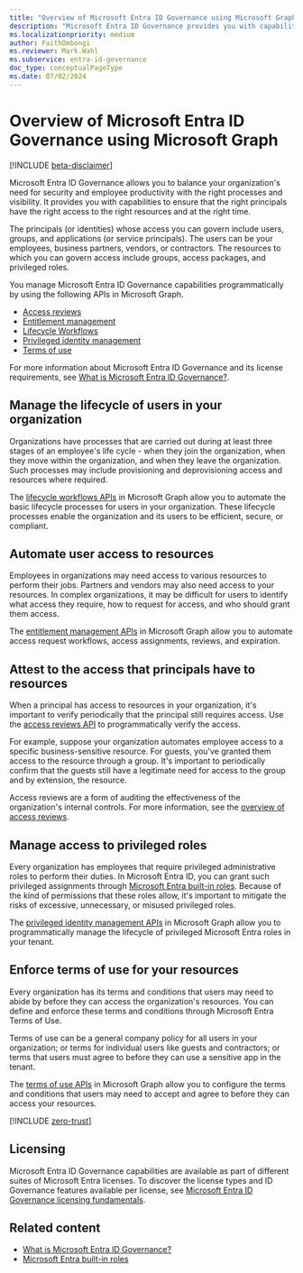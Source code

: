 ```yaml
---
title: "Overview of Microsoft Entra ID Governance using Microsoft Graph"
description: "Microsoft Entra ID Governance provides you with capabilities to ensure that the right principals have the right access to the right resources and at the right time. Use Microsoft Graph APIs to programmatically manage Microsoft Entra ID Governance features."
ms.localizationpriority: medium
author: FaithOmbongi
ms.reviewer: Mark.Wahl
ms.subservice: entra-id-governance
doc_type: conceptualPageType
ms.date: 07/02/2024
---
```


# Overview of Microsoft Entra ID Governance using Microsoft Graph

[!INCLUDE [beta-disclaimer](../../includes/beta-disclaimer.md)]

Microsoft Entra ID Governance allows you to balance your organization's need for security and employee productivity with the right processes and visibility. It provides you with capabilities to ensure that the right principals have the right access to the right resources and at the right time.

The principals (or identities) whose access you can govern include users, groups, and applications (or service principals). The users can be your employees, business partners, vendors, or contractors. The resources to which you can govern access include groups, access packages, and privileged roles.

You manage Microsoft Entra ID Governance capabilities programmatically by using the following APIs in Microsoft Graph.

+ [Access reviews](#attest-to-the-access-that-principals-have-to-resources)
+ [Entitlement management](#automate-user-access-to-resources)
+ [Lifecycle Workflows](#manage-the-lifecycle-of-users-in-your-organization)
+ [Privileged identity management](#manage-access-to-privileged-roles)
+ [Terms of use](#enforce-terms-of-use-for-your-resources)

For more information about Microsoft Entra ID Governance and its license requirements, see [What is Microsoft Entra ID Governance?](/azure/active-directory/governance/identity-governance-overview).

## Manage the lifecycle of users in your organization

Organizations have processes that are carried out during at least three stages of an employee's life cycle - when they join the organization, when they move within the organization, and when they leave the organization. Such processes may include provisioning and deprovisioning access and resources where required.

The [lifecycle workflows APIs](/graph/api/resources/identitygovernance-lifecycleworkflows-overview) in Microsoft Graph allow you to automate the basic lifecycle processes for users in your organization. These lifecycle processes enable the organization and its users to be efficient, secure, or compliant.

## Automate user access to resources

Employees in organizations may need access to various resources to perform their jobs. Partners and vendors may also need access to your resources. In complex organizations, it may be difficult for users to identify what access they require, how to request for access, and who should grant them access.

The [entitlement management APIs](/graph/api/resources/entitlementmanagement-overview) in Microsoft Graph allow you to automate access request workflows, access assignments, reviews, and expiration.

## Attest to the access that principals have to resources

When a principal has access to resources in your organization, it's important to verify periodically that the principal still requires access. Use the [access reviews API](/graph/api/resources/accessreviewsv2-overview) to programmatically verify the access.

For example, suppose your organization automates employee access to a specific business-sensitive resource. For guests, you've granted them access to the resource through a group. It's important to periodically confirm that the guests still have a legitimate need for access to the group and by extension, the resource.

Access reviews are a form of auditing the effectiveness of the organization's internal controls. For more information, see the [overview of access reviews](/graph/api/resources/accessreviewsv2-overview).

## Manage access to privileged roles

Every organization has employees that require privileged administrative roles to perform their duties. In Microsoft Entra ID, you can grant such privileged assignments through [Microsoft Entra built-in roles](#related-content). Because of the kind of permissions that these roles allow, it's important to mitigate the risks of excessive, unnecessary, or misused privileged roles.

The [privileged identity management APIs](/graph/api/resources/privilegedidentitymanagementv3-overview) in Microsoft Graph allow you to programmatically manage the lifecycle of privileged Microsoft Entra roles in your tenant.

## Enforce terms of use for your resources

Every organization has its terms and conditions that users may need to abide by before they can access the organization's resources. You can define and enforce these terms and conditions through Microsoft Entra Terms of Use.

Terms of use can be a general company policy for all users in your organization; or terms for individual users like guests and contractors; or terms that users must agree to before they can use a sensitive app in the tenant.

The [terms of use APIs](/graph/api/resources/agreement) in Microsoft Graph allow you to configure the terms and conditions that users may need to accept and agree to before they can access your resources.

<!-- Start of: Link to ZT guidance: H2 section -->

[!INCLUDE [zero-trust](../../../includes/identity-zero-trust.md)]

<!-- End of: Link to ZT guidance -->

## Licensing

Microsoft Entra ID Governance capabilities are available as part of different suites of Microsoft Entra licenses. To discover the license types and ID Governance features available per license, see [Microsoft Entra ID Governance licensing fundamentals](/entra/id-governance/licensing-fundamentals).

## Related content

+ [What is Microsoft Entra ID Governance?](/azure/active-directory/governance/identity-governance-overview)
+ [Microsoft Entra built-in roles](/entra/identity/role-based-access-control/permissions-reference?toc=%2Fgraph%2Ftoc.json)


<!-- {
  "type": "#page.annotation",
  "description": "",
  "keywords": "",
  "section": "documentation",
  "suppressions": []
} -->
